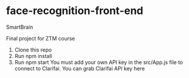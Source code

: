 # face-recognition-front-end
SmartBrain

Final project for ZTM course

1. Clone this repo
2. Run npm install
3. Run npm start
You must add your own API key in the src/App.js file to connect to Clarifai.
You can grab Clarifai API key here
